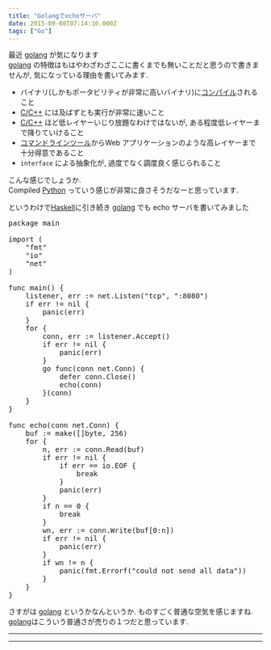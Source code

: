 ```yaml
---
title: "Golangでechoサーバ"
date: 2015-09-08T07:14:10.000Z
tags: ["Go"]
---
```


<p>最近 <a class="keyword" href="http://d.hatena.ne.jp/keyword/golang">golang</a> が気になります<br/>
<a class="keyword" href="http://d.hatena.ne.jp/keyword/golang">golang</a> の特徴はもはやわざわざここに書くまでも無いことだと思うので書きませんが, 気になっている理由を書いてみます.</p>

<ul>
<li>バイナリ(しかもポータビリティが非常に高いバイナリ)に<a class="keyword" href="http://d.hatena.ne.jp/keyword/%A5%B3%A5%F3%A5%D1%A5%A4%A5%EB">コンパイル</a>されること</li>
<li><a class="keyword" href="http://d.hatena.ne.jp/keyword/C/C%2B%2B">C/C++</a> には及ばずとも実行が非常に速いこと</li>
<li><a class="keyword" href="http://d.hatena.ne.jp/keyword/C/C%2B%2B">C/C++</a> ほど低レイヤーいじり放題なわけではないが, ある程度低レイヤーまで降りていけること</li>
<li><a class="keyword" href="http://d.hatena.ne.jp/keyword/%A5%B3%A5%DE%A5%F3%A5%C9%A5%E9%A5%A4%A5%F3">コマンドライン</a><a class="keyword" href="http://d.hatena.ne.jp/keyword/%A5%C4%A1%BC%A5%EB">ツール</a>からWeb アプリケーションのような高レイヤーまで十分得意であること</li>
<li><code>interface</code> による抽象化が, 過度でなく調度良く感じられること</li>
</ul>

<p>こんな感じでしょうか.<br/>
Compiled <a class="keyword" href="http://d.hatena.ne.jp/keyword/Python">Python</a> っていう感じが非常に良さそうだなーと思っています.</p>

<p>というわけで<a class="keyword" href="http://d.hatena.ne.jp/keyword/Haskell">Haskell</a>に引き続き <a class="keyword" href="http://d.hatena.ne.jp/keyword/golang">golang</a> でも echo サーバを書いてみました</p>

<pre class="code lang-go" data-lang="go" data-unlink><span class="synStatement">package</span> main

<span class="synStatement">import</span> (
    <span class="synConstant">&quot;fmt&quot;</span>
    <span class="synConstant">&quot;io&quot;</span>
    <span class="synConstant">&quot;net&quot;</span>
)

<span class="synStatement">func</span> main() {
    listener, err := net.Listen(<span class="synConstant">&quot;tcp&quot;</span>, <span class="synConstant">&quot;:8080&quot;</span>)
    <span class="synStatement">if</span> err != <span class="synStatement">nil</span> {
        <span class="synStatement">panic</span>(err)
    }
    <span class="synStatement">for</span> {
        conn, err := listener.Accept()
        <span class="synStatement">if</span> err != <span class="synStatement">nil</span> {
            <span class="synStatement">panic</span>(err)
        }
        <span class="synStatement">go</span> <span class="synType">func</span>(conn net.Conn) {
            <span class="synStatement">defer</span> conn.Close()
            echo(conn)
        }(conn)
    }
}

<span class="synStatement">func</span> echo(conn net.Conn) {
    buf := <span class="synStatement">make</span>([]<span class="synType">byte</span>, <span class="synConstant">256</span>)
    <span class="synStatement">for</span> {
        n, err := conn.Read(buf)
        <span class="synStatement">if</span> err != <span class="synStatement">nil</span> {
            <span class="synStatement">if</span> err == io.EOF {
                <span class="synStatement">break</span>
            }
            <span class="synStatement">panic</span>(err)
        }
        <span class="synStatement">if</span> n == <span class="synConstant">0</span> {
            <span class="synStatement">break</span>
        }
        wn, err := conn.Write(buf[<span class="synConstant">0</span>:n])
        <span class="synStatement">if</span> err != <span class="synStatement">nil</span> {
            <span class="synStatement">panic</span>(err)
        }
        <span class="synStatement">if</span> wn != n {
            <span class="synStatement">panic</span>(fmt.Errorf(<span class="synConstant">&quot;could not send all data&quot;</span>))
        }
    }
}
</pre>

<p>さすがは <a class="keyword" href="http://d.hatena.ne.jp/keyword/golang">golang</a> というかなんというか. ものすごく普通な空気を感じますね.<br/>
<a class="keyword" href="http://d.hatena.ne.jp/keyword/golang">golang</a>はこういう普通さが売りの１つだと思っています.</p>

---

---
